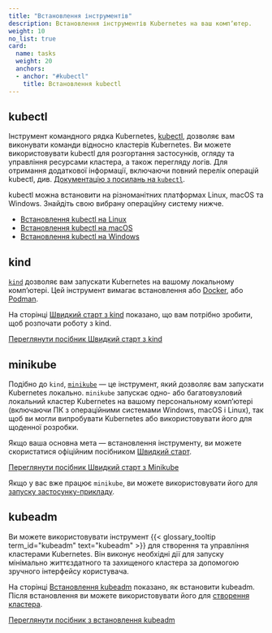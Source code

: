 ```yaml
---
title: "Встановлення інструментів"
description: Встановлення інструментів Kubernetes на ваш компʼютер.
weight: 10
no_list: true
card:
  name: tasks
  weight: 20
  anchors:
  - anchor: "#kubectl"
    title: Встановлення kubectl
---
```


## kubectl

<!-- overview -->
Інструмент командного рядка Kubernetes, [kubectl](/docs/reference/kubectl/kubectl/), дозволяє вам виконувати команди відносно кластерів Kubernetes. Ви можете використовувати kubectl для розгортання застосунків, огляду та управління ресурсами кластера,
а також перегляду логів. Для отримання додаткової інформації, включаючи повний перелік операцій kubectl, див. [Документацію з посилань на `kubectl`](/docs/reference/kubectl/).

kubectl можна встановити на різноманітних платформах Linux, macOS та Windows. Знайдіть свою вибрану операційну систему нижче.

- [Встановлення kubectl на Linux](/docs/tasks/tools/install-kubectl-linux)
- [Встановлення kubectl на macOS](/docs/tasks/tools/install-kubectl-macos)
- [Встановлення kubectl на Windows](/docs/tasks/tools/install-kubectl-windows)

## kind

[`kind`](https://kind.sigs.k8s.io/) дозволяє вам запускати Kubernetes на вашому локальному компʼютері. Цей інструмент вимагає встановлення або [Docker](https://www.docker.com/), або [Podman](https://podman.io/).

На сторінці [Швидкий старт з kind](https://kind.sigs.k8s.io/docs/user/quick-start/) показано, що вам потрібно зробити, щоб розпочати роботу з kind.

<a class="btn btn-primary" href="https://kind.sigs.k8s.io/docs/user/quick-start/" role="button" aria-label="Переглянути посібник Kind Get Started!">Переглянути посібник Швидкий старт з kind</a>

## minikube

Подібно до `kind`, [`minikube`](https://minikube.sigs.k8s.io/) — це інструмент, який дозволяє вам запускати Kubernetes локально. `minikube` запускає одно- або багатовузловий локальний кластер Kubernetes на вашому персональному компʼютері (включаючи ПК з операційними системами Windows, macOS і Linux), так щоб ви могли випробувати Kubernetes або використовувати його для щоденної розробки.

Якщо ваша основна мета — встановлення інструменту, ви можете скористатися офіційним посібником [Швидкий старт](https://minikube.sigs.k8s.io/docs/start/).

<a class="btn btn-primary" href="https://minikube.sigs.k8s.io/docs/start/" role="button" aria-label="Переглянути навчальний посібник Minikube Get Started!">Переглянути посібник Швидкий старт з Minikube</a>

Якщо у вас вже працює `minikube`, ви можете використовувати його для [запуску застосунку-прикладу](/docs/tutorials/hello-minikube/).

## kubeadm

Ви можете використовувати інструмент {{< glossary_tooltip term_id="kubeadm" text="kubeadm" >}} для створення та управління кластерами Kubernetes. Він виконує необхідні дії для запуску мінімально життєздатного та захищеного кластера за допомогою зручного інтерфейсу користувача.

На сторінці [Встановлення kubeadm](/docs/setup/production-environment/tools/kubeadm/install-kubeadm/) показано, як встановити kubeadm. Після встановлення ви можете використовувати його для [створення кластера](/docs/setup/production-environment/tools/kubeadm/create-cluster-kubeadm/).

<a class="btn btn-primary" href="/docs/setup/production-environment/tools/kubeadm/install-kubeadm/" role="button" aria-label="Переглянути посібник з встановлення kubeadm">Переглянути посібник з встановлення kubeadm</a>
